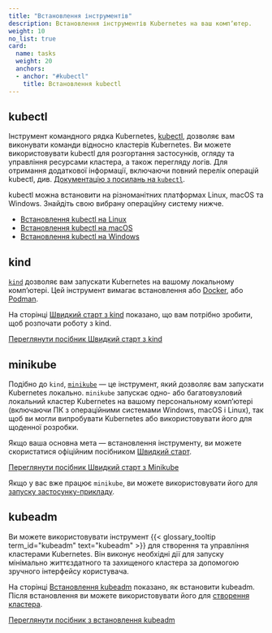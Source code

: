 ```yaml
---
title: "Встановлення інструментів"
description: Встановлення інструментів Kubernetes на ваш компʼютер.
weight: 10
no_list: true
card:
  name: tasks
  weight: 20
  anchors:
  - anchor: "#kubectl"
    title: Встановлення kubectl
---
```


## kubectl

<!-- overview -->
Інструмент командного рядка Kubernetes, [kubectl](/docs/reference/kubectl/kubectl/), дозволяє вам виконувати команди відносно кластерів Kubernetes. Ви можете використовувати kubectl для розгортання застосунків, огляду та управління ресурсами кластера,
а також перегляду логів. Для отримання додаткової інформації, включаючи повний перелік операцій kubectl, див. [Документацію з посилань на `kubectl`](/docs/reference/kubectl/).

kubectl можна встановити на різноманітних платформах Linux, macOS та Windows. Знайдіть свою вибрану операційну систему нижче.

- [Встановлення kubectl на Linux](/docs/tasks/tools/install-kubectl-linux)
- [Встановлення kubectl на macOS](/docs/tasks/tools/install-kubectl-macos)
- [Встановлення kubectl на Windows](/docs/tasks/tools/install-kubectl-windows)

## kind

[`kind`](https://kind.sigs.k8s.io/) дозволяє вам запускати Kubernetes на вашому локальному компʼютері. Цей інструмент вимагає встановлення або [Docker](https://www.docker.com/), або [Podman](https://podman.io/).

На сторінці [Швидкий старт з kind](https://kind.sigs.k8s.io/docs/user/quick-start/) показано, що вам потрібно зробити, щоб розпочати роботу з kind.

<a class="btn btn-primary" href="https://kind.sigs.k8s.io/docs/user/quick-start/" role="button" aria-label="Переглянути посібник Kind Get Started!">Переглянути посібник Швидкий старт з kind</a>

## minikube

Подібно до `kind`, [`minikube`](https://minikube.sigs.k8s.io/) — це інструмент, який дозволяє вам запускати Kubernetes локально. `minikube` запускає одно- або багатовузловий локальний кластер Kubernetes на вашому персональному компʼютері (включаючи ПК з операційними системами Windows, macOS і Linux), так щоб ви могли випробувати Kubernetes або використовувати його для щоденної розробки.

Якщо ваша основна мета — встановлення інструменту, ви можете скористатися офіційним посібником [Швидкий старт](https://minikube.sigs.k8s.io/docs/start/).

<a class="btn btn-primary" href="https://minikube.sigs.k8s.io/docs/start/" role="button" aria-label="Переглянути навчальний посібник Minikube Get Started!">Переглянути посібник Швидкий старт з Minikube</a>

Якщо у вас вже працює `minikube`, ви можете використовувати його для [запуску застосунку-прикладу](/docs/tutorials/hello-minikube/).

## kubeadm

Ви можете використовувати інструмент {{< glossary_tooltip term_id="kubeadm" text="kubeadm" >}} для створення та управління кластерами Kubernetes. Він виконує необхідні дії для запуску мінімально життєздатного та захищеного кластера за допомогою зручного інтерфейсу користувача.

На сторінці [Встановлення kubeadm](/docs/setup/production-environment/tools/kubeadm/install-kubeadm/) показано, як встановити kubeadm. Після встановлення ви можете використовувати його для [створення кластера](/docs/setup/production-environment/tools/kubeadm/create-cluster-kubeadm/).

<a class="btn btn-primary" href="/docs/setup/production-environment/tools/kubeadm/install-kubeadm/" role="button" aria-label="Переглянути посібник з встановлення kubeadm">Переглянути посібник з встановлення kubeadm</a>
